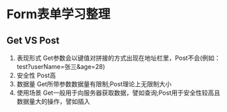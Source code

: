 # Form表单学习整理

## Get VS Post
1. 表现形式
Get参数会以键值对拼接的方式出现在地址栏里，Post不会(例如：test?userName=张三&age=28)
2. 安全性
Post高
3. 数据量
Get所带参数数据量有限制;Post理论上无限制大小
4. 使用场景
Get一般用于向服务器获取数据，譬如查询;Post用于安全性较高且数据量大的操作，譬如插入